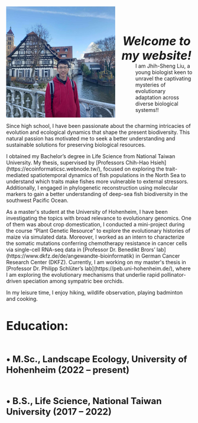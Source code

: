 <style>
h1 {font-weight: bold !important; 
    font-size: 32px !important}
</style>

<style>
h2 {font-weight: bold !important; 
    font-size: 24px !important}
</style>  

<div style="display: flex;">

<img src="/assets/photo1.jpeg" style="max-width: 450px; max-height: 300px; width:auto; height:auto; margin-top: -15px;">
<div style="padding-left: 15px; width: 800px">
<div style="height: 1em;"></div>

<div style="height: 50px;">
<h1 style="text-align: center; font-style: italic;">Welcome to my website!</h1>
</div>
<div style="height: 2em;"></div>

<div style="padding-left: 40px;">
I am Jhih-Sheng Liu, a young biologist keen to unravel the captivating mysteries of evolutionary adaptation across diverse biological systems!!


</div>

</div>

</div>

<div style="height: 1em;"></div>
Since high school, I have been passionate about the charming intricacies of evolution and ecological dynamics that shape the present biodiversity. This natural passion has motivated me to seek a better understanding and sustainable solutions for preserving biological resources.

<div style="height: 1em;"></div>
I obtained my Bachelor’s degree in Life Science from National Taiwan University. My thesis, supervised by [Professors Chih-Hao Hsieh](https://ecoinformaticsc.webnode.tw/), focused on exploring the trait-mediated spatiotemporal dynamics of fish populations in the North Sea to understand which traits make fishes more vulnerable to external stressors. Additionally, I engaged in phylogenetic reconstruction using molecular markers to gain a better understanding of deep-sea fish biodiversity in the southwest Pacific Ocean.

<div style="height: 1em;"></div>
As a master's student at the University of Hohenheim, I have been investigating the topics with broad relevance to evolutionary genomics. One of them was about crop domestication, I conducted a mini-project during the course “Plant Genetic Resource” to explore the evolutionary histories of maize via simulated data. Moreover, I worked as an intern to characterize the somatic mutations conferring chemotherapy resistance in cancer cells via single-cell RNA-seq data in [Professor Dr. Benedikt Brors’ lab](https://www.dkfz.de/de/angewandte-bioinformatik) in German Cancer Research Center (DKFZ). Currently, I am working on my master's thesis in [Professor Dr. Philipp Schlüter’s lab](https://peb.uni-hohenheim.de/), where I am exploring the evolutionary mechanisms that underlie rapid pollinator-driven speciation among sympatric bee orchids.

<div style="height: 1em;"></div>
In my leisure time, I enjoy hiking, wildlife observation, playing badminton and cooking.

<br>

# Education:
<div style="height: 0.1em;"></div>
<h2>•	M.Sc., Landscape Ecology, University of Hohenheim (2022 – present)</h2>

<div style="height: 0.1em;"></div>
<h2>•	B.S., Life Science, National Taiwan University (2017 – 2022)</h2>




